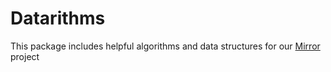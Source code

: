 # Datarithms

This package includes helpful algorithms and data structures for our [Mirror](https://github.com/COSI-Lab/Mirror) project